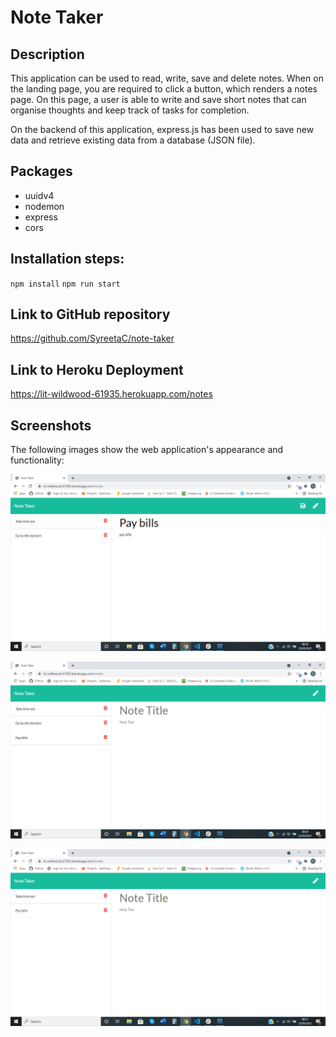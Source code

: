 # Note Taker

## Description

This application can be used to read, write, save and delete notes. When on the landing page, you are required to click a button, which renders a notes page. On this page, a user is able to write and save short notes that can organise thoughts and keep track of tasks for completion.

On the backend of this application, express.js has been used to save new data and retrieve existing data from a database (JSON file).

## Packages

- uuidv4
- nodemon
- express
- cors

## Installation steps:

`npm install`
`npm run start`

## Link to GitHub repository

https://github.com/SyreetaC/note-taker

## Link to Heroku Deployment

https://lit-wildwood-61935.herokuapp.com/notes

## Screenshots

The following images show the web application's appearance and functionality:

![Existing notes rendered on left-hand column, with empty field to input a new note.](./public/assets/screenshots/write-new-note.png)

![New note rendered onto left-hand column.](./public/assets/screenshots/new-note.png)

![Note deleted using delete icon.](./public/assets/screenshots/note-deleted.png)
